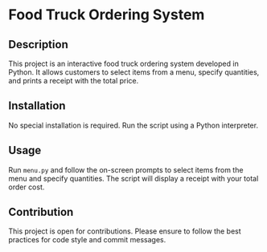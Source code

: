 # Food Truck Ordering System

## Description
This project is an interactive food truck ordering system developed in Python. It allows customers to select items from a menu, specify quantities, and prints a receipt with the total price.

## Installation
No special installation is required. Run the script using a Python interpreter.

## Usage
Run `menu.py` and follow the on-screen prompts to select items from the menu and specify quantities. The script will display a receipt with your total order cost.

## Contribution
This project is open for contributions. Please ensure to follow the best practices for code style and commit messages.



